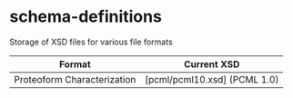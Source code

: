 # schema-definitions
Storage of XSD files for various file formats

| Format | Current XSD |
| ------ | ------ |
| Proteoform Characterization | [pcml/pcml10.xsd] (PCML 1.0) |
